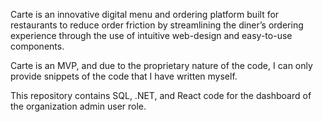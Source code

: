 Carte is an innovative digital menu and ordering platform built for restaurants to reduce order friction by streamlining the diner’s ordering experience through the use of intuitive web-design and easy-to-use components.

Carte is an MVP, and due to the proprietary nature of the code, I can only provide snippets of the code that I have written myself.

This repository contains SQL, .NET, and React code for the dashboard of the organization admin user role.

